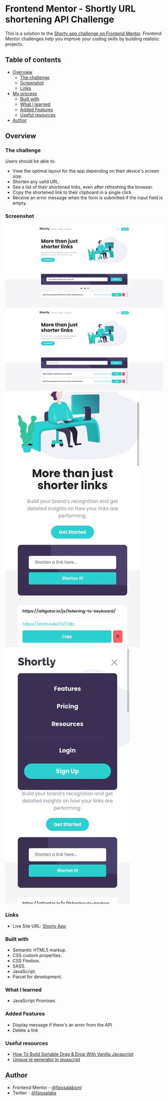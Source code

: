 # Frontend Mentor - Shortly URL shortening API Challenge

This is a solution to the [Shorty app challenge on Frontend Mentor](https://www.frontendmentor.io/challenges/url-shortening-api-landing-page-2ce3ob-G). Frontend Mentor challenges help you improve your coding skills by building realistic projects.

## Table of contents

- [Overview](#overview)
  - [The challenge](#the-challenge)
  - [Screenshot](#screenshot)
  - [Links](#links)
- [My process](#my-process)
  - [Built with](#built-with)
  - [What I learned](#what-i-learned)
  - [Added Features](#added-features)
  - [Useful resources](#useful-resources)
- [Author](#author)

## Overview

### The challenge

Users should be able to:

- View the optimal layout for the app depending on their device's screen size.
- Shorten any valid URL.
- See a list of their shortened links, even after refreshing the browser.
- Copy the shortened link to their clipboard in a single click.
- Receive an error message when the form is submitted if the input field is empty.

### Screenshot

![](./screenshots/desktop-1.png)
![](./screenshots/desktop-2.png)
![](./screenshots/mobile-1.png)
![](./screenshots/mobile-2.png)

### Links

- Live Site URL: [Shorty App](https://shorty-app.netlify.app/)

### Built with

- Semantic HTML5 markup.
- CSS custom properties.
- CSS Flexbox.
- SASS.
- JavaScript.
- Parcel for development.

### What I learned

- JavaScript Promises.

### Added Features

- Display message if there's an error from the API
- Delete a link

### Useful resources

- [How To Build Sortable Drag & Drop With Vanilla Javascript](https://www.youtube.com/watch?v=jfYWwQrtzzY)
- [Unique id generator in javascript](https://learnersbucket.com/examples/javascript/unique-id-generator-in-javascript/)

## Author

- Frontend Mentor - [@faissalabsml](https://www.frontendmentor.io/profile/faissalabsml)
- Twitter - [@faissalabs](https://twitter.com/faissalabs)
